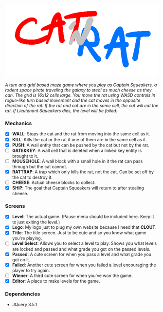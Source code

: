 <div align="center">
  <img src="https://github.com/ZaidMade/CatRat/raw/master/logo.gif" alt="CatRat" title="CatRat">
</div>

*A turn and grid based maze game where you play as Captain Squeakers, a rodent space pirate traveling the galaxy to steal as much cheese as they can. The grid is 16x12 cells large. You move the rat using WASD controls in rogue-like turn based movement and the cat moves in the opposite direction of the rat. If the rat and cat are in the same cell, the cat will eat the rat. If Lieutenant Squeakers dies, the level will be failed.*

### Mechanics
* [X] __WALL__: Stops the cat and the rat from moving into the same cell as it.
* [X] __KILL__: Kills the cat or the rat if one of them are in the same cell as it.
* [X] __PUSH__: A wall entity that can be pushed by the cat but not by the rat.
* [ ] __GATE&KEY__: A wall cell that is deleted when a linked key entity is brought to it.
* [ ] __MOUSEHOLE__: A wall block with a small hole in it the rat can pass through but the cat cannot.
* [X] __RATTRAP__: A trap which only kills the rat, not the cat. Can be set off by the cat to destroy it.
* [ ] __CHEESE__: Actual cheese blocks to collect.
* [X] __SHIP__: The goal that Captain Squeakers will return to after stealing cheese.

### Screens
* [X] __Level__: The actual game. (Pause menu should be included here. Keep it to just exiting the level.)
* [X] __Logo__: My logo just to plug my own website because I need that __CLOUT__.
* [X] __Title__: The title screen. Just to be cute and so you know what game you're playing.
* [ ] __Level Select__: Allows you to select a level to play. Shows you what levels are locked and passed and what grade you got on the passed levels.
* [X] __Passed__: A cute screen for when you pass a level and what grade you got on it.
* [X] __Failed__: Another cute screen for when you failed a level encouraging the player to try again.
* [ ] __Winner__: A third cute screen for when you've won the game.
* [X] __Editor__: A place to make levels for the game.

### Dependencies
* JQuery 3.5.1
